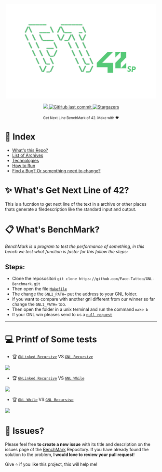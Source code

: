 
<div>
<p align="center">
   <img src="./files/faceTatoo.png" alt="Github-Explorer" width="500"/>
</p>
</div>
<p align="center">
  <a aria-label="Completed" href="https://www.42sp.org.br/">
    <img src="https://img.shields.io/badge/42.sp-GNL-01ca73?logo="></img>
  </a>
  <a href="https://github.com/Face-Tattoo/GNL-Benchmark/commits/master">
    <img alt="GitHub last commit" src="https://img.shields.io/github/last-commit/luizlcezario/get_next_line?color=01ca73">
  </a> 

  <a href="https://github.com/Face-Tattoo/GNL-Benchmark/stargazers">
    <img alt="Stargazers" src="https://img.shields.io/github/stars/luizlcezario/get_next_line?color=01ca73&logo=github">
  </a>
</p>

<div align="center">
  <sub>Get Next Line BenchMark of 42. Make with ❤︎
    </a>
  </sub>
</div>


# :pushpin: Index

* [What's this Repo?](#sparkles_What's-Libft-of-42?)
* [List of Archives](#clipboard_List-of-Archives)
* [Technologies](#computer_Technologies)
* [How to Run](#construction_How-to-Run)
* [Find a Bug? Or somenthing need to change?](#bug_Issues?)

# :sparkles: What's Get Next Line of 42?

This is a fucntion to get next line of the text in a archive or other places thats generate a filedescription like the standard input and output.


# :clipboard: What's BenchMark?

<i>BenchMark is a program to test the performance of something, in this bench we test what function is faster for this follow the steps:</i>

## Steps:

* Clone the reposositori ```git clone https://github.com/Face-Tattoo/GNL-Benchmark.git```
* Then open the file [`Makefile`](https://github.com/Face-Tattoo/GNL-Benchmark/blob/main/Makefile)
* The change the `GNL2_PATH=` put the address to your GNL folder.
* If you want to compare with another gnl different from our winner so far change the `GNL1_PATH=` too.
* Then open the folder in a unix terminal and run the command `make b`
* If your GNL win pleases send to us a [`pull request`](https://github.com/Face-Tattoo/GNL-Benchmark/pulls)
---
# :computer: Printf of Some tests

* :trophy: [`GNLinked Recursive`](https://github.com/Face-Tattoo/GNL-Benchmark/tree/main/GNLinked) VS [`GNL Recursive`](https://github.com/luizlcezario/get_next_line/tree/main/GNL) 
<img src="./files/Linked vs recursive.gif"/>

* :trophy: [`GNLinked Recursive`](https://github.com/Face-Tattoo/GNL-Benchmark/tree/main/GNLinked) VS [`GNL While`](https://github.com/Face-Tattoo/get_next_line/blob/main/get_next_line.c) 

<img src="./files/Linked vs while.gif"/>

* :trophy: [`GNL While`](https://github.com/Face-Tattoo/get_next_line/blob/main/get_next_line.c) VS [`GNL Recursive`](https://github.com/luizlcezario/get_next_line/tree/main/GNL) 

<img src="./files/While VS Recursive.gif"/>

# :bug: Issues?

Please feel free **to create a new issue** with its title and description on the issues page of the [BenchMark](https://github.com/Face-Tattoo/GNL-Benchmark/issues) Repository. If you have already found the solution to the problem, **I would love to review your pull request**!


Give ⭐️ if you like this project, this will help me!
